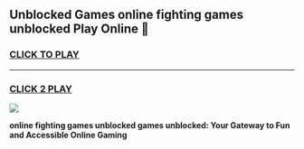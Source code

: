 
## Unblocked Games online fighting games unblocked Play Online 👋
<h3>
<a href="https://news.freeplayer.one?title=online_fighting_games_unblocked&ref=17F">CLICK TO PLAY</a></h3>
<hr>

<h3>
<a href="https://news.freeplayer.one?title=online_fighting_games_unblocked&ref=17F">CLICK 2 PLAY</a>
  
</h3>

<a href="https://news.freeplayer.one?title=online_fighting_games_unblocked&ref=17F/"><img src="https://clearcache.store/games.png"></a>


**online fighting games unblocked games unblocked: Your Gateway to Fun and Accessible Online Gaming**
